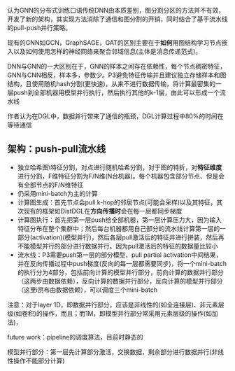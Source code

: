 认为GNN的分布式训练口语传统DNN由本质差别，图分割分区的方法并不有效，开发了新的架构，其实现方法消除了通信和图分割的开销，同时结合了基于流水线的pull-push并行策略。

现有的GNN如GCN，GraphSAGE，GAT的区别主要在于**如何**用图结构学习节点嵌入以及如何使用怎样的神经网络来聚合邻域信息(主体是消息传递范式)。

DNN与GNN的一大区别在于，GNN的样本之间存在依赖性，每个节点稠密特征，GNN与CNN相反，样本多，参数少。P3避免特征传输并且建议独立存储样本和图结构，且使用随机hash分割(更快速)，从来不进行数据传输，将计算最密集的一层push到全部机器用模型并行执行，然后执行其他的k-1层，由此可以形成一个流水线

作者认为在DGL中，数据并行带来了通信的瓶颈，DGL计算过程中80%的时间在等待通信

## 架构：push-pull流水线
* 独立哈希图\特征分割，对点进行随机哈希分割，对于图的特折，对**特征维度**进行分割，F维特征分割为F/N维(N台机器)。每个机器包含部分节点、但是会有全部节点的F/N维特征
* 仍采用mini-batch为主的计算
* 计算图生成：首先节点会pull k-hop的邻居节点(可能会采样)以及其特征，其次现有的框架如DistDGL在**方向传播时**会在每一层都同步梯度
* 计算图执行：首先把第一层push给全部机器，第一层计算压力大，因为输入特征分布在整个集群中；然后每台机器都用自己部分的流水线计算第一层的一部分(activation)(模型并行)，然后各层pull激活后的特征并进行拼装，然后再不能模型并行的部分进行数据并行。因为pull激活后的特征的数据量比较小
* 流水线：P3需要push第一层的部分模型，pull partial activation中间结果，并在反向传播过程中push梯度(反向的每一层都需要同步)，将一个mini-batch的执行分为4部分，包括前向计算的模型并行部分，前向计算的数据并行部分（这两步由数据依赖），反向计算的数据并行部分，反向计算的模型并行部分（这里i昂布由数据依赖），可以调度三个mini-batch

注意：对于layer 1D，即数据并行部分，应该是非线性的(如全连接层)、非元素层级(如卷积)的操作，而且；而1M，即模型并行部分常采用元素层级的操作(如加法)，

future work：pipeline的调度算法，目前时静态的

模型并行部分：第一层先计算部分激活，交换数据，剩余部分进行数据并行(非线性操作不能部分计算)